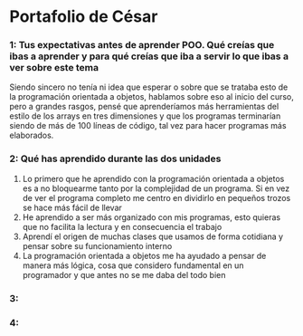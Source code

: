 # Portafolio de César

### 1: Tus expectativas antes de aprender POO. Qué creías que ibas a aprender y para qué creías que iba a servir lo que ibas a ver sobre este tema
Siendo sincero no tenía ni idea que esperar o sobre que se trataba esto de la programación orientada a objetos, hablamos sobre eso al inicio del
curso, pero a grandes rasgos, pensé que aprenderíamos más herramientas del estilo de los arrays en tres dimensiones y que los programas terminarían
siendo de más de 100 líneas de código, tal vez para hacer programas más elaborados.

### 2: Qué has aprendido durante las dos unidades
1. Lo primero que he aprendido con la programación orientada a objetos es a no bloquearme tanto por la complejidad de un programa. Si en vez de ver el programa completo me centro en dividirlo en pequeños trozos se hace más fácil de llevar
2. He aprendido a ser más organizado con mis programas, esto quieras que no facilita la lectura y en consecuencia el trabajo
3. Aprendí el origen de muchas clases que usamos de forma cotidiana y pensar sobre su funcionamiento interno
4. La programación orientada a objetos me ha ayudado a pensar de manera más lógica, cosa que considero fundamental en un programador y que antes no se me daba del todo bien

### 3:
### 4: